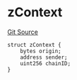 # zContext
[Git Source](https://github.com/zeta-chain/protocol-contracts/blob/aed88f337e1bcebb90f013de9e45bbc5d073ba85/contracts/zevm/interfaces/UniversalContract.sol)


```solidity
struct zContext {
    bytes origin;
    address sender;
    uint256 chainID;
}
```

